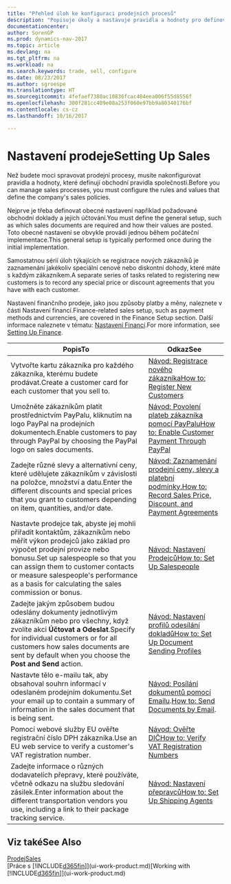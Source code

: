 ```yaml
---
title: "Přehled úloh ke konfiguraci prodejních procesů"
description: "Popisuje úkoly a nastavuje pravidla a hodnoty pro definování obchodních zásad a procesů."
documentationcenter: 
author: SorenGP
ms.prod: dynamics-nav-2017
ms.topic: article
ms.devlang: na
ms.tgt_pltfrm: na
ms.workload: na
ms.search.keywords: trade, sell, configure
ms.date: 08/23/2017
ms.author: sgroespe
ms.translationtype: HT
ms.sourcegitcommit: 4fefaef7380ac10836fcac404eea006f55d8556f
ms.openlocfilehash: 300f281cc409e08a253f060e97bb9a80340176bf
ms.contentlocale: cs-cz
ms.lasthandoff: 10/16/2017

---
```

# <a name="setting-up-sales"></a><span data-ttu-id="40190-103">Nastavení prodeje</span><span class="sxs-lookup"><span data-stu-id="40190-103">Setting Up Sales</span></span>
<span data-ttu-id="40190-104">Než budete moci spravovat prodejní procesy, musíte nakonfigurovat pravidla a hodnoty, které definují obchodní pravidla společnosti.</span><span class="sxs-lookup"><span data-stu-id="40190-104">Before you can manage sales processes, you must configure the rules and values that define the company's sales policies.</span></span>

<span data-ttu-id="40190-105">Nejprve je třeba definovat obecné nastavení například požadované obchodní doklady a jejich účtování.</span><span class="sxs-lookup"><span data-stu-id="40190-105">You must define the general setup, such as which sales documents are required and how their values are posted.</span></span> <span data-ttu-id="40190-106">Toto obecné nastavení se obvykle provádí jednou během počáteční implementace.</span><span class="sxs-lookup"><span data-stu-id="40190-106">This general setup is typically performed once during the initial implementation.</span></span>

<span data-ttu-id="40190-107">Samostatnou sérií úloh týkajících se registrace nových zákazníků je zaznamenání jakékoliv speciální cenové nebo diskontní dohody, které máte s každým zákazníkem.</span><span class="sxs-lookup"><span data-stu-id="40190-107">A separate series of tasks related to registering new customers is to record any special price or discount agreements that you have with each customer.</span></span>

<span data-ttu-id="40190-108">Nastavení finančního prodeje, jako jsou způsoby platby a měny, naleznete v části Nastavení financí.</span><span class="sxs-lookup"><span data-stu-id="40190-108">Finance-related sales setup, such as payment methods and currencies, are covered in the Finance Setup section.</span></span> <span data-ttu-id="40190-109">Další informace naleznete v tématu: [Nastavení Financí](finance-setup-finance.md).</span><span class="sxs-lookup"><span data-stu-id="40190-109">For more information, see [Setting Up Finance](finance-setup-finance.md).</span></span>

| <span data-ttu-id="40190-110">Popis</span><span class="sxs-lookup"><span data-stu-id="40190-110">To</span></span> | <span data-ttu-id="40190-111">Odkaz</span><span class="sxs-lookup"><span data-stu-id="40190-111">See</span></span> |
| --- | --- |
| <span data-ttu-id="40190-112">Vytvořte kartu zákazníka pro každého zákazníka, kterému budete prodávat.</span><span class="sxs-lookup"><span data-stu-id="40190-112">Create a customer card for each customer that you sell to.</span></span> |[<span data-ttu-id="40190-113">Návod: Registrace nového zákazníka</span><span class="sxs-lookup"><span data-stu-id="40190-113">How to: Register New Customers</span></span>](sales-how-register-new-customers.md) |
| <span data-ttu-id="40190-114">Umožněte zákazníkům platit prostřednictvím PayPalu, kliknutím na logo PayPal na prodejních dokumentech.</span><span class="sxs-lookup"><span data-stu-id="40190-114">Enable customers to pay through PayPal by choosing the PayPal logo on sales documents.</span></span> |[<span data-ttu-id="40190-115">Návod: Povolení plateb zákazníka pomocí PayPalu</span><span class="sxs-lookup"><span data-stu-id="40190-115">How to: Enable Customer Payment Through PayPal</span></span>](sales-how-enable-payment-service-extensions.md) |
| <span data-ttu-id="40190-116">Zadejte různé slevy a alternativní ceny, které udělujete zákazníkům v závislosti na položce, množství a datu.</span><span class="sxs-lookup"><span data-stu-id="40190-116">Enter the different discounts and special prices that you grant to customers depending on item, quantities, and/or date.</span></span> |[<span data-ttu-id="40190-117">Návod: Zaznamenání prodejní ceny, slevy a platební podmínky.</span><span class="sxs-lookup"><span data-stu-id="40190-117">How to: Record Sales Price, Discount, and Payment Agreements</span></span>](sales-how-record-sales-price-discount-payment-agreements.md) |
| <span data-ttu-id="40190-118">Nastavte prodejce tak, abyste jej mohli přiřadit kontaktům, zákazníkům nebo měřit výkon prodejců jako základ pro výpočet prodejní provize nebo bonusu.</span><span class="sxs-lookup"><span data-stu-id="40190-118">Set up salespeople so that you can assign them to customer contacts or measure salespeople's performance as a basis for calculating the sales commission or bonus.</span></span> |[<span data-ttu-id="40190-119">Návod: Nastavení Prodejců</span><span class="sxs-lookup"><span data-stu-id="40190-119">How to: Set Up Salespeople</span></span>](sales-how-setup-salespeople.md) |
| <span data-ttu-id="40190-120">Zadejte jakým způsobem budou odeslány dokumenty jednotlivým zákazníkům nebo pro všechny, když zvolíte akci **Účtovat a Odeslat**.</span><span class="sxs-lookup"><span data-stu-id="40190-120">Specify for individual customers or for all customers how sales documents are sent by default when you choose the **Post and Send** action.</span></span> |[<span data-ttu-id="40190-121">Návod: Nastavení profilů odesílání dokladů</span><span class="sxs-lookup"><span data-stu-id="40190-121">How to: Set Up Document Sending Profiles</span></span>](sales-how-setup-document-send-profiles.md) |
| <span data-ttu-id="40190-122">Nastavte tělo e-mailu tak, aby obsahoval souhrn informací v odeslaném prodejním dokumentu.</span><span class="sxs-lookup"><span data-stu-id="40190-122">Set your email up to contain a summary of information in the sales document that is being sent.</span></span> |<span data-ttu-id="40190-123">[Návod: Posílání dokumentů pomocí Emailu](ui-how-send-documents-email.md).</span><span class="sxs-lookup"><span data-stu-id="40190-123">[How to: Send Documents by Email](ui-how-send-documents-email.md).</span></span> |
|<span data-ttu-id="40190-124">Pomocí webové služby EU ověřte registrační číslo DPH zákazníka.</span><span class="sxs-lookup"><span data-stu-id="40190-124">Use an EU web service to verify a customer's VAT registration number.</span></span>|[<span data-ttu-id="40190-125">Návod: Ověřte DIČ</span><span class="sxs-lookup"><span data-stu-id="40190-125">How to: Verify VAT Registration Numbers</span></span>](sales-how-to-verify-vat-registration-numbers.md)|
|<span data-ttu-id="40190-126">Zadejte informace o různých dodavatelích přepravy, které používáte, včetně odkazu na službu sledování zásilek.</span><span class="sxs-lookup"><span data-stu-id="40190-126">Enter information about the different transportation vendors you use, including a link to their package tracking service.</span></span>|[<span data-ttu-id="40190-127">Návod: Nastavení přepravců</span><span class="sxs-lookup"><span data-stu-id="40190-127">How to: Set Up Shipping Agents</span></span>](sales-how-to-set-up-shipping-agents.md)|

## <a name="see-also"></a><span data-ttu-id="40190-128">Viz také</span><span class="sxs-lookup"><span data-stu-id="40190-128">See Also</span></span>
[<span data-ttu-id="40190-129">Prodej</span><span class="sxs-lookup"><span data-stu-id="40190-129">Sales</span></span>](sales-manage-sales.md)  
<span data-ttu-id="40190-130">[Práce s [!INCLUDE[d365fin](includes/d365fin_md.md)]](ui-work-product.md)</span><span class="sxs-lookup"><span data-stu-id="40190-130">[Working with [!INCLUDE[d365fin](includes/d365fin_md.md)]](ui-work-product.md)</span></span>

